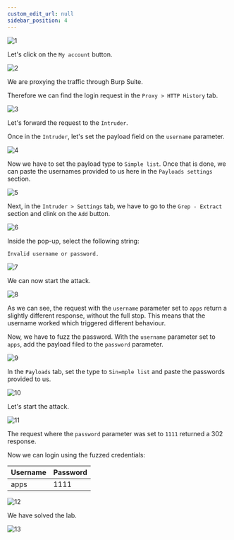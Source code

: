 ```yaml
---
custom_edit_url: null
sidebar_position: 4
---
```


![1](https://github.com/Knign/Write-ups/assets/110326359/5a3b3e6d-e168-4a00-a611-63e468d952b9)

Let's click on the `My account` button.

![2](https://github.com/Knign/Write-ups/assets/110326359/0de146f4-dd1c-44d2-ac97-887fbf2688aa)

We are proxying the traffic through Burp Suite.

Therefore we can find the login request in the `Proxy > HTTP History` tab.

![3](https://github.com/Knign/Write-ups/assets/110326359/e68c04c5-9e18-4313-a910-7c2d476cc886)

Let's forward the request to the `Intruder`.

Once in the `Intruder`, let's set the payload field on the `username` parameter.

![4](https://github.com/Knign/Write-ups/assets/110326359/44fa0689-7651-47a4-b9dd-5484078e667c)

Now we have to set the payload type to `Simple list`. Once that is done, we can paste the usernames provided to us here in the `Payloads settings` section.

![5](https://github.com/Knign/Write-ups/assets/110326359/8c850e94-7686-4f9a-807d-5cfdc0fcb8d0)

Next, in the `Intruder > Settings` tab, we have to go to the `Grep - Extract` section and clink on the `Add` button.

![6](https://github.com/Knign/Write-ups/assets/110326359/87814008-4876-4c37-a43d-8dc7d77bc561)

Inside the pop-up, select the following string:
```
Invalid username or password.
```

![7](https://github.com/Knign/Write-ups/assets/110326359/fdb842d3-b803-4335-a6bb-7df509e86b3c)

We can now start the attack.

![8](https://github.com/Knign/Write-ups/assets/110326359/69b16163-a4e8-4b56-ad50-1a3c9728663a)

As we can see, the request with the `username` parameter set to `apps` return a slightly different response, without the full stop.
This means that the username worked which triggered different behaviour.

Now, we have to fuzz the password. With the `username` parameter set to `apps`, add the payload filed to the `password` parameter.

![9](https://github.com/Knign/Write-ups/assets/110326359/861d216b-0f0a-4263-b329-35c99335a663)

In the `Payloads` tab, set the type to `Sin=mple list` and paste the passwords provided to us.

![10](https://github.com/Knign/Write-ups/assets/110326359/c5d943e7-4219-4832-81bf-ef4b5324e862)

Let's start the attack.

![11](https://github.com/Knign/Write-ups/assets/110326359/1e0e5a08-1114-41ee-88b7-64a863200db9)

The request where the `password` parameter was set to `1111` returned a 302 response.

Now we can login using the fuzzed credentials:

| Username | Password |
| -------- | -------- |
| apps         | 1111         |

![12](https://github.com/Knign/Write-ups/assets/110326359/c251bffb-66ea-472c-b1b6-d1c85653ef6e)

We have solved the lab.

![13](https://github.com/Knign/Write-ups/assets/110326359/db936a8f-fc20-4ea7-9f0e-e5d9915075fa)

